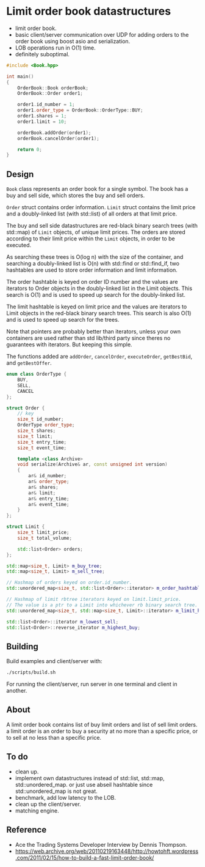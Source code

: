 Limit order book datastructures
===

- limit order book.
- basic client/server communication over UDP for adding orders to the order book using boost asio and serialization.
- LOB operations run in O(1) time.
- definitely suboptimal.


```cpp
#include <Book.hpp>

int main()
{
    OrderBook::Book orderBook;
    OrderBook::Order order1;

    order1.id_number = 1;
    order1.order_type = OrderBook::OrderType::BUY;
    order1.shares = 1;
    order1.limit = 10;

    orderBook.addOrder(order1);
    orderBook.cancelOrder(order1);

    return 0;
}
```

Design
---

`Book` class represents an order book for a single symbol. The book has a buy and sell side, which stores the buy and sell orders.

`Order` struct contains order information. `Limit` struct contains the limit price and a doubly-linked list (with std::list) of all orders at that limit price.

The buy and sell side datastructures are red-black binary search trees (with std::map) of `Limit` objects, of unique limit prices. The orders are stored according to their limit price within the `Limit` objects, in order to be executed.

As searching these trees is O(log n) with the size of the container, and searching a doubly-linked list is O(n) with std::find or std::find_if, two hashtables are used to store order information and limit information.

The order hashtable is keyed on order ID number and the values are iterators to Order objects in the doubly-linked list in the Limit objects. This search is O(1) and is used to speed up search for the doubly-linked list.

The limit hashtable is keyed on limit price and the values are iterators to Limit objects in the red-black binary search trees. This search is also O(1) and is used to speed up search for the trees.

Note that pointers are probably better than iterators, unless your own containers are used rather than std lib/third party since theres no guarantees with iterators. But keeping this simple.

The functions added are `addOrder`, `cancelOrder`, `executeOrder`, `getBestBid`, and `getBestOffer`.



```cpp
enum class OrderType {
    BUY,
    SELL,
    CANCEL
};

struct Order {
    // key
    size_t id_number;
    OrderType order_type;
    size_t shares;
    size_t limit;
    size_t entry_time;
    size_t event_time;

    template <class Archive>
    void serialize(Archive& ar, const unsigned int version)
    {
        ar& id_number;
        ar& order_type;
        ar& shares;
        ar& limit;
        ar& entry_time;
        ar& event_time;
    }
};

struct Limit {
    size_t limit_price;
    size_t total_volume;

    std::list<Order> orders;
};

std::map<size_t, Limit> m_buy_tree;
std::map<size_t, Limit> m_sell_tree;

// Hashmap of orders keyed on order.id_number.
std::unordered_map<size_t, std::list<Order>::iterator> m_order_hashtable;

// Hashmap of limit rbtree iterators keyed on limit.limit_price.
// The value is a ptr to a Limit into whichever rb binary search tree.
std::unordered_map<size_t, std::map<size_t, Limit>::iterator> m_limit_hashtable;

std::list<Order>::iterator m_lowest_sell;
std::list<Order>::reverse_iterator m_highest_buy;
```









Building
---

Build examples and client/server with:

```sh
./scripts/build.sh
```

For running the client/server, run server in one terminal and client in another.

About
---

A limit order book contains list of buy limit orders and list of sell limit orders. a limit order is an order to buy a security at no more than a specific price, or to sell at no less than a specific price.


To do
---

- clean up.
- implement own datastructures instead of std::list, std::map, std::unordered_map. or just use abseil hashtable since std::unordered_map is not great.
- benchmark, add low latency to the LOB.
- clean up the client/server.
- matching engine.


Reference
---

- Ace the Trading Systems Developer Interview by Dennis Thompson.
- https://web.archive.org/web/20110219163448/http://howtohft.wordpress.com/2011/02/15/how-to-build-a-fast-limit-order-book/